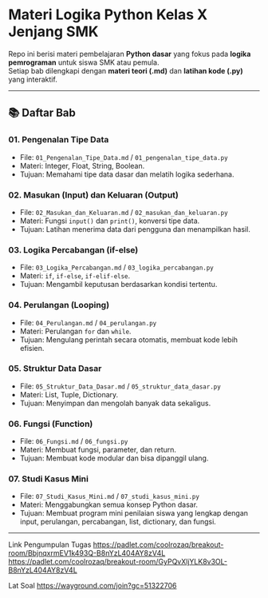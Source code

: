 # Materi Logika Python Kelas X Jenjang SMK

Repo ini berisi materi pembelajaran **Python dasar** yang fokus pada **logika pemrograman** untuk siswa SMK atau pemula.  
Setiap bab dilengkapi dengan **materi teori (.md)** dan **latihan kode (.py)** yang interaktif.  

---

## 📚 Daftar Bab

### 01. Pengenalan Tipe Data
- File: `01_Pengenalan_Tipe_Data.md` / `01_pengenalan_tipe_data.py`  
- Materi: Integer, Float, String, Boolean.  
- Tujuan: Memahami tipe data dasar dan melatih logika sederhana.

### 02. Masukan (Input) dan Keluaran (Output)
- File: `02_Masukan_dan_Keluaran.md` / `02_masukan_dan_keluaran.py`  
- Materi: Fungsi `input()` dan `print()`, konversi tipe data.  
- Tujuan: Latihan menerima data dari pengguna dan menampilkan hasil.

### 03. Logika Percabangan (if-else)
- File: `03_Logika_Percabangan.md` / `03_logika_percabangan.py`  
- Materi: `if`, `if-else`, `if-elif-else`.  
- Tujuan: Mengambil keputusan berdasarkan kondisi tertentu.

### 04. Perulangan (Looping)
- File: `04_Perulangan.md` / `04_perulangan.py`  
- Materi: Perulangan `for` dan `while`.  
- Tujuan: Mengulang perintah secara otomatis, membuat kode lebih efisien.

### 05. Struktur Data Dasar
- File: `05_Struktur_Data_Dasar.md` / `05_struktur_data_dasar.py`  
- Materi: List, Tuple, Dictionary.  
- Tujuan: Menyimpan dan mengolah banyak data sekaligus.

### 06. Fungsi (Function)
- File: `06_Fungsi.md` / `06_fungsi.py`  
- Materi: Membuat fungsi, parameter, dan return.  
- Tujuan: Membuat kode modular dan bisa dipanggil ulang.

### 07. Studi Kasus Mini
- File: `07_Studi_Kasus_Mini.md` / `07_studi_kasus_mini.py`  
- Materi: Menggabungkan semua konsep Python dasar.  
- Tujuan: Membuat program mini penilaian siswa yang lengkap dengan input, perulangan, percabangan, list, dictionary, dan fungsi.

---

Link Pengumpulan Tugas
https://padlet.com/coolrozaq/breakout-room/BbjnqxrmEV1k493Q-B8nYzL404AY8zV4L
https://padlet.com/coolrozaq/breakout-room/GyPQvXljYLK8v3OL-B8nYzL404AY8zV4L

Lat Soal
https://wayground.com/join?gc=51322706
